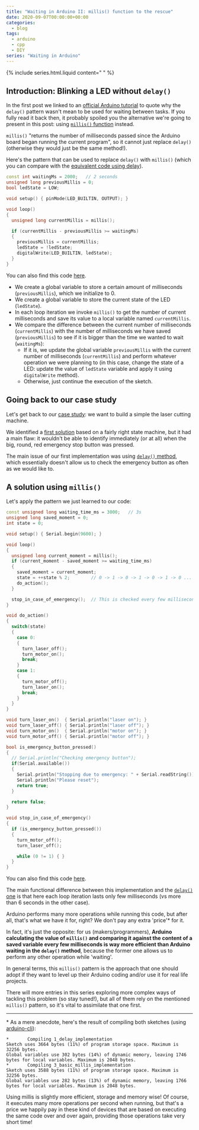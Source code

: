 ```yaml
---
title: "Waiting in Arduino II: millis() function to the rescue"
date: 2020-09-07T00:00:00+00:00
categories:
  - blog
tags:
  - arduino
  - cpp
  - DIY
series: "Waiting in Arduino"
---
```


{% include series.html.liquid content=" " %}

## Introduction: Blinking a LED without `delay()`

In the first post we linked to an [official Arduino tutorial](https://www.arduino.cc/en/tutorial/BlinkWithoutDelay) to quote why the `delay()` pattern wasn't mean to be used for waiting between tasks. If you fully read it back then, it probably spoiled you the alternative we're going to present in this post: using [`millis()` function](https://www.arduino.cc/reference/en/language/functions/time/millis/) instead.

`millis()` "returns the number of milliseconds passed since the Arduino board began running the current program", so it cannot just replace `delay()` (otherwise they would just be the same method!).

Here's the pattern that can be used to replace `delay()` with `millis()` (which you can compare with the [equivalent code using delay](https://eduherminio.github.io/blog/delay-function-is-not-your-friend/#introduction-blinking-a-led)).

```c++
const int waitingMs = 2000;   // 2 seconds
unsigned long previousMillis = 0;
bool ledState = LOW;

void setup() { pinMode(LED_BUILTIN, OUTPUT); }

void loop()
{
  unsigned long currentMillis = millis();

  if (currentMillis - previousMillis >= waitingMs)
  {
    previousMillis = currentMillis;
    ledState = !ledState;
    digitalWrite(LED_BUILTIN, ledState);
  }
}
```

You can also find this code [here](https://github.com/eduherminio/eduherminio.github.io/tree/master/code/waiting-in-arduino/2_blink_led_without_delay/2_blink_led_without_delay.ino).

- We create a global variable to store a certain amount of milliseconds (`previousMillis`), which we initialize to 0.
- We create a global variable to store the current state of the LED (`ledState`).
- In each loop iteration we invoke `millis()` to get the number of current milliseconds and save its value to a local variable named `currentMillis`.
- We compare the difference between the current number of milliseconds (`currentMillis`) with the number of milliseconds we have saved (`previousMillis`) to see if it is bigger than the time we wanted to wait (`waitingMs`):
  - If it is, we update the global variable `previousMillis` with the current number of milliseconds (`currentMillis`) and perform whatever operation we were planning to (in this case, change the state of a LED: update the value of `ledState` variable and apply it using `digitalWrite` method).
  - Otherwise, just continue the execution of the sketch.

## Going back to our case study

Let's get back to our [case study](https://eduherminio.github.io/blog/delay-function-is-not-your-friend/#case-study): we want to build a simple the laser cutting machine.

We identified a [first solution](https://eduherminio.github.io/blog/delay-function-is-not-your-friend/#naive-solution-using-delay) based on a fairly right state machine, but it had a main flaw: it wouldn't be able to identify immediately (or at all) when the big, round, red emergency stop button was pressed.

The main issue of our first implementation was using [`delay()` method](https://www.arduino.cc/reference/en/language/functions/time/delay/), which essentially doesn't allow us to check the emergency button as often as we would like to.

## A solution using `millis()`

Let's apply the pattern we just learned to our code:

```c++
const unsigned long waiting_time_ms = 3000;   // 3s
unsigned long saved_moment = 0;
int state = 0;

void setup() { Serial.begin(9600); }

void loop()
{
  unsigned long current_moment = millis();
  if (current_moment - saved_moment >= waiting_time_ms)
  {
    saved_moment = current_moment;
    state = ++state % 2;        // 0 -> 1 -> 0 -> 1 -> 0 -> 1 -> 0 ...
    do_action();
  }

  stop_in_case_of_emergency();  // This is checked every few milliseconds
}

void do_action()
{
  switch(state)
  {
    case 0:
    {
      turn_laser_off();
      turn_motor_on();
      break;
    }
    case 1:
    {
      turn_motor_off();
      turn_laser_on();
      break;
    }
  }
}

void turn_laser_on()  { Serial.println("laser on"); }
void turn_laser_off() { Serial.println("laser off"); }
void turn_motor_on()  { Serial.println("motor on"); }
void turn_motor_off() { Serial.println("motor off"); }

bool is_emergency_button_pressed()
{
  // Serial.println("Checking emergency button");
  if(Serial.available())
  {
    Serial.println("Stopping due to emergency: " + Serial.readString());
    Serial.println("Please reset");
    return true;
  }

  return false;
}

void stop_in_case_of_emergency()
{
  if (is_emergency_button_pressed())
  {
    turn_motor_off();
    turn_laser_off();

    while (0 != 1) { }
  }
}
```

You can also find this code [here](https://github.com/eduherminio/eduherminio.github.io/tree/master/code/waiting-in-arduino/3_basic_millis_implementation/3_basic_millis_implementation.ino).

The main functional difference between this implementation and the [`delay()` one](https://eduherminio.github.io/blog/delay-function-is-not-your-friend/#naive-solution-using-delay) is that here each loop iteration lasts only few milliseconds (vs more than 6 seconds in the other case).

Arduino performs many more operations while running this code, but after all, that's what we have it for, right? We don't pay any extra 'price'\* for it.

In fact, it's just the opposite: for us (makers/programmers), **Arduino calculating the value of `millis()` and comparing it against the content of a saved variable every few milliseconds is way more efficient than Arduino waiting in the `delay()` method**, because the former one allows us to perform any other operation while 'waiting'.

In general terms, this `millis()` pattern is the approach that one should adopt if they want to level up their Arduino coding and/or use it for real life projects.

There will more entries in this series exploring more complex ways of tackling this problem (so stay tuned!), but all of them rely on the mentioned `millis()` pattern, so it's vital to assimilate that one first.

---

\* As a mere anecdote, here's the result of compiling both sketches (using [arduino-cli](https://github.com/arduino/arduino-cli)):

```shell
*       Compiling 1_delay_implementation
Sketch uses 3664 bytes (11%) of program storage space. Maximum is 32256 bytes.
Global variables use 302 bytes (14%) of dynamic memory, leaving 1746 bytes for local variables. Maximum is 2048 bytes.
*       Compiling 3_basic_millis_implementation
Sketch uses 3588 bytes (11%) of program storage space. Maximum is 32256 bytes.
Global variables use 282 bytes (13%) of dynamic memory, leaving 1766 bytes for local variables. Maximum is 2048 bytes.
```

Using millis is slightly more efficient, storage and memory wise! Of course, it executes many more operations per second when running, but that's a price we happily pay in these kind of devices that are based on executing the same code over and over again, providing those operations take very short time!
